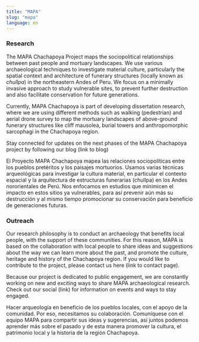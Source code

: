 ```yaml
---
title: "MAPA"
slug: "mapa"
language: en
---
```

### Research

The MAPA Chachapoya Project maps the sociopolitical relationships between past people and mortuary landscapes. We use various archaeological techniques to investigate material culture, particularly the spatial context and architecture of funerary structures (locally known as _chullpa_) in the northeastern Andes of Peru. We focus on a minimally invasive approach to study vulnerable sites, to prevent further destruction and also facilitate conservation for future generations.

Currently, MAPA Chachapoya is part of developing dissertation research, where we are using different methods such as walking (pedestrian) and aerial drone survey to map the mortuary landscapes of above-ground funerary structures like cliff mausolea, burial towers and anthropomorphic sarcophagi in the Chachapoya region.

Stay connected for updates on the next phases of the MAPA Chachapoya project by following our blog (link to blog)

El Proyecto MAPA Chachapoya mapea las relaciones sociopolíticas entre los pueblos pretéritos y los paisajes mortuorios. Usamos varias técnicas arqueológicas para investigar la cultura material, en particular el contexto espacial y la arquitectura de estructuras funerarias (chullpa) en los Andes nororientales de Perú. Nos enfocamos en estudios que minimicen el impacto en estos sitios ya vulnerables, para así prevenir aún más su destrucción y al mismo tiempo promocionar su conservación para beneficio de generaciones futuras.



### Outreach

Our research philosophy is to conduct an archaeology that benefits local people, with the support of these communities. For this reason, MAPA is based on the collaboration with local people to share ideas and suggestions about the way we can learn more about the past, and promote the culture, heritage and history of the Chachapoya region. If you would like to contribute to the project, please contact us here (link to contact page).

Because our project is dedicated to public engagement, we are constantly working on new and exciting ways to share MAPA archaeological research. Check out our social (link) for information on events and ways to stay engaged.

Hacer arqueología en beneficio de los pueblos locales, con el apoyo de la comunidad. Por eso, necesitamos su colaboración. Comuníquese con el equipo MAPA para compartir sus ideas y sugerencias, así juntos podemos aprender más sobre el pasado y de esta manera promover la cultura, el patrimonio local y la historia de la región Chachapoya.
